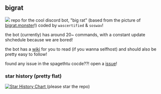 ## bigrat
![](https://bigrat.monster/media/bigrat.jpg)
repo for the cool discord bot, "big rat" (based from the picture of [bigrat.monster](https://bigrat.monster)!) coded by `wascertified` & `soswav`!

the bot (currently) has around 20~ commands, with a constant update shchedule because we are bored!

the bot has a [wiki](https://github.com/soswav/bigrat/wiki) for you to read (if you wanna selfhost) and should also be pretty easy to follow!

found any issue in the spagethtu cocde??! open a [issue](https://github.com/soswav/bigrat/issues)!

### star history (pretty flat)
<a href="https://star-history.com/#soswav/bigrat&Date">
  <picture>
    <source media="(prefers-color-scheme: dark)" srcset="https://api.star-history.com/svg?repos=soswav/bigrat&type=Date&theme=dark" />
    <source media="(prefers-color-scheme: light)" srcset="https://api.star-history.com/svg?repos=soswav/bigrat&type=Date" />
    <img alt="Star History Chart" src="https://api.star-history.com/svg?repos=soswav/bigrat&type=Date" />
  </picture>
</a>
(please star the repo)
